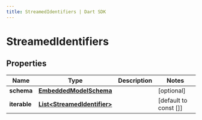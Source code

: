 ```yaml
---
title: StreamedIdentifiers | Dart SDK
---
```


# StreamedIdentifiers

## Properties
Name | Type | Description | Notes
------------ | ------------- | ------------- | -------------
**schema** | [**EmbeddedModelSchema**](EmbeddedModelSchema) |  | [optional] 
**iterable** | [**List\<StreamedIdentifier\>**](StreamedIdentifier) |  | [default to const []]


